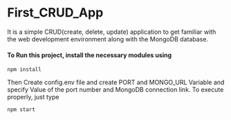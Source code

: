 # First_CRUD_App
It is a simple CRUD(create, delete, update) application to get familiar with the web development environment along with the MongoDB database. 
  

#### To Run this project, install the necessary modules using
```
npm install
```

Then Create config.env file and create PORT and MONGO_URL Variable and specify Value of the port number and MongoDB connection link.
To execute properly, just type
```
npm start
```

